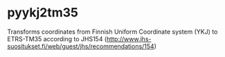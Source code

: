# pyykj2tm35
Transforms coordinates from Finnish Uniform Coordinate system (YKJ) to ETRS-TM35 according to JHS154 (http://www.jhs-suositukset.fi/web/guest/jhs/recommendations/154)
